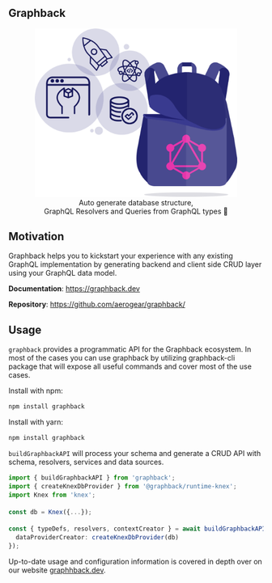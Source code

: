 ## Graphback

<p align="center">
  <img width="400" src="https://raw.githubusercontent.com/aerogear/graphback/master/website/static/img/logo.png"/>
  <br/>
  Auto generate database structure, <br/>
  GraphQL Resolvers and Queries from GraphQL types 🚀
</p>

## Motivation 

Graphback helps you to kickstart your experience with any existing GraphQL implementation
by generating backend and client side CRUD layer using your GraphQL data model.

**Documentation**: https://graphback.dev

**Repository**: https://github.com/aerogear/graphback/


## Usage

`graphback` provides a programmatic API for the Graphback ecosystem.
In most of the cases you can use graphback by utilizing graphback-cli package that will expose all useful commands and cover most of the use cases.

Install with npm:

```bash
npm install graphback
```

Install with yarn:

```bash
npm install graphback
```

`buildGraphbackAPI` will process your schema and generate a CRUD API with schema, resolvers, services and data sources.

```ts
import { buildGraphbackAPI } from 'graphback';
import { createKnexDbProvider } from '@graphback/runtime-knex';
import Knex from 'knex';

const db = Knex({...});

const { typeDefs, resolvers, contextCreator } = await buildGraphbackAPI(schema, {
  dataProviderCreator: createKnexDbProvider(db)
});
```

Up-to-date usage and configuration information is covered in depth over on our website [graphhback.dev](https://graphback.dev/docs/getting-started/add-to-project).